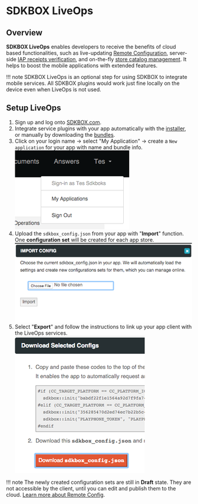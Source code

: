 <h1>SDKBOX LiveOps</h1>

## Overview
__SDKBOX LiveOps__ enables developers to receive the benefits of cloud based functionalities, such as live-updating [Remote Configuration](./remote-config), server-side [IAP receipts verification](./receipt-verification), and on-the-fly [store catalog management](catalog-management). It helps to boost the mobile applications with extended features. 

!!! note
    SDKBOX LiveOps is an optional step for using SDKBOX to integrate mobile services. All SDKBOX plugins would work just fine locally on the device even when LiveOps is not used. 

## Setup LiveOps

1. Sign up and log onto [SDKBOX.com](http://sdkbox.com). 
2. Integrate service plugins with your app automatically with the [installer](/installer), or manually by downloading the [bundles](http://sdkbox.com/integrations).
3. Click on your login name -> select "My Application" -> create a `New application` for your app with name and bundle info.    
![](../imgs/login.png)
4. Upload the `sdkbox_config.json` from your app with "__Import__" function. One __configuration set__ will be created for each app store. 
![](../imgs/import.png)
5. Select "__Export__" and follow the instructions to link up your app client with the LiveOps services.  
![](../imgs/export.png)

!!! note
    The newly created configuration sets are still in __Draft__ state. They are not accessible by the client, until you can edit and publish them to the cloud. [Learn more about Remote Config](./remote-config). 







 

